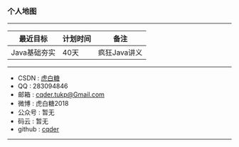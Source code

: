 ### 个人地图
***


|最近目标|计划时间|备注|
---|---|---
Java基础夯实|40天|疯狂Java讲义

***

- CSDN : [虎白糖](http://my.csdn.net/qq_36118959)
- QQ : 283094846
- 邮箱 : cqder.tukp@Gmail.com
- 微博 : 虎白糖2018
- 公众号 : 暂无
- 码云 : 暂无
- github : [cqder](https://github.com/cqder)

***

